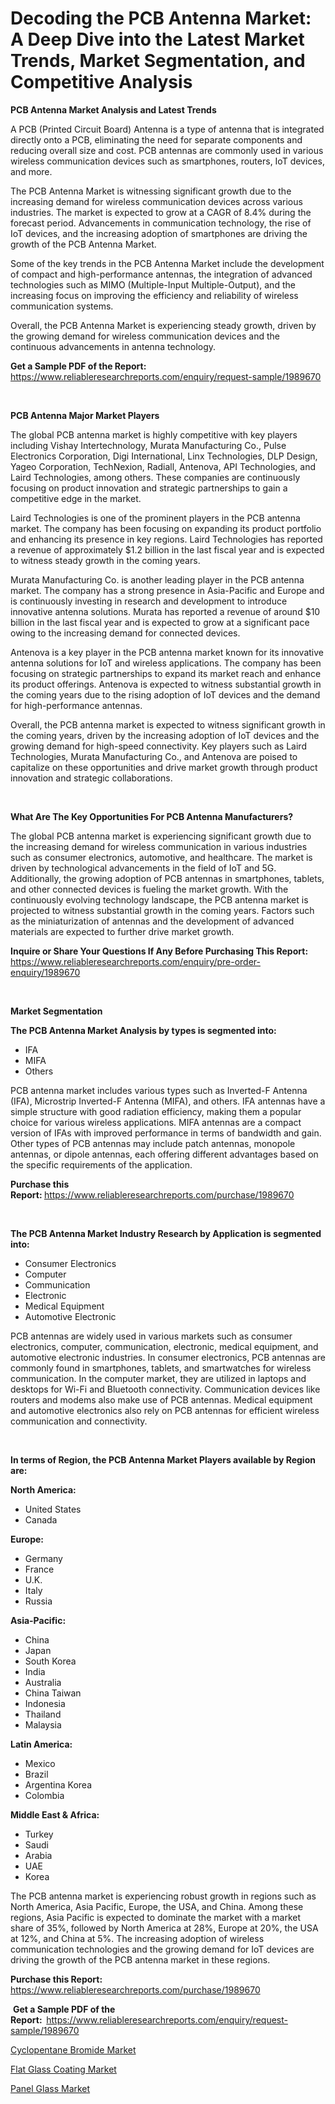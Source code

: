 <p><h1>Decoding the PCB Antenna Market: A Deep Dive into the Latest Market Trends, Market Segmentation, and Competitive Analysis</h1></p><p><strong>PCB Antenna Market Analysis and Latest Trends</strong></p>
<p><p>A PCB (Printed Circuit Board) Antenna is a type of antenna that is integrated directly onto a PCB, eliminating the need for separate components and reducing overall size and cost. PCB antennas are commonly used in various wireless communication devices such as smartphones, routers, IoT devices, and more.</p><p>The PCB Antenna Market is witnessing significant growth due to the increasing demand for wireless communication devices across various industries. The market is expected to grow at a CAGR of 8.4% during the forecast period. Advancements in communication technology, the rise of IoT devices, and the increasing adoption of smartphones are driving the growth of the PCB Antenna Market.</p><p>Some of the key trends in the PCB Antenna Market include the development of compact and high-performance antennas, the integration of advanced technologies such as MIMO (Multiple-Input Multiple-Output), and the increasing focus on improving the efficiency and reliability of wireless communication systems.</p><p>Overall, the PCB Antenna Market is experiencing steady growth, driven by the growing demand for wireless communication devices and the continuous advancements in antenna technology.</p></p>
<p><strong>Get a Sample PDF of the Report:&nbsp;</strong> <a href="https://www.reliableresearchreports.com/enquiry/request-sample/1989670">https://www.reliableresearchreports.com/enquiry/request-sample/1989670</a></p>
<p>&nbsp;</p>
<p><strong>PCB Antenna Major Market Players</strong></p>
<p><p>The global PCB antenna market is highly competitive with key players including Vishay Intertechnology, Murata Manufacturing Co., Pulse Electronics Corporation, Digi International, Linx Technologies, DLP Design, Yageo Corporation, TechNexion, Radiall, Antenova, API Technologies, and Laird Technologies, among others. These companies are continuously focusing on product innovation and strategic partnerships to gain a competitive edge in the market.</p><p>Laird Technologies is one of the prominent players in the PCB antenna market. The company has been focusing on expanding its product portfolio and enhancing its presence in key regions. Laird Technologies has reported a revenue of approximately $1.2 billion in the last fiscal year and is expected to witness steady growth in the coming years.</p><p>Murata Manufacturing Co. is another leading player in the PCB antenna market. The company has a strong presence in Asia-Pacific and Europe and is continuously investing in research and development to introduce innovative antenna solutions. Murata has reported a revenue of around $10 billion in the last fiscal year and is expected to grow at a significant pace owing to the increasing demand for connected devices.</p><p>Antenova is a key player in the PCB antenna market known for its innovative antenna solutions for IoT and wireless applications. The company has been focusing on strategic partnerships to expand its market reach and enhance its product offerings. Antenova is expected to witness substantial growth in the coming years due to the rising adoption of IoT devices and the demand for high-performance antennas.</p><p>Overall, the PCB antenna market is expected to witness significant growth in the coming years, driven by the increasing adoption of IoT devices and the growing demand for high-speed connectivity. Key players such as Laird Technologies, Murata Manufacturing Co., and Antenova are poised to capitalize on these opportunities and drive market growth through product innovation and strategic collaborations.</p></p>
<p>&nbsp;</p>
<p><strong>What Are The Key Opportunities For PCB Antenna Manufacturers?</strong></p>
<p><p>The global PCB antenna market is experiencing significant growth due to the increasing demand for wireless communication in various industries such as consumer electronics, automotive, and healthcare. The market is driven by technological advancements in the field of IoT and 5G. Additionally, the growing adoption of PCB antennas in smartphones, tablets, and other connected devices is fueling the market growth. With the continuously evolving technology landscape, the PCB antenna market is projected to witness substantial growth in the coming years. Factors such as the miniaturization of antennas and the development of advanced materials are expected to further drive market growth.</p></p>
<p><strong>Inquire or Share Your Questions If Any Before Purchasing This Report:</strong> <a href="https://www.reliableresearchreports.com/enquiry/pre-order-enquiry/1989670">https://www.reliableresearchreports.com/enquiry/pre-order-enquiry/1989670</a></p>
<p>&nbsp;</p>
<p><strong>Market Segmentation</strong></p>
<p><strong>The PCB Antenna Market Analysis by types is segmented into:</strong></p>
<p><ul><li>IFA</li><li>MIFA</li><li>Others</li></ul></p>
<p><p>PCB antenna market includes various types such as Inverted-F Antenna (IFA), Microstrip Inverted-F Antenna (MIFA), and others. IFA antennas have a simple structure with good radiation efficiency, making them a popular choice for various wireless applications. MIFA antennas are a compact version of IFAs with improved performance in terms of bandwidth and gain. Other types of PCB antennas may include patch antennas, monopole antennas, or dipole antennas, each offering different advantages based on the specific requirements of the application.</p></p>
<p><strong>Purchase this Report:&nbsp;</strong><a href="https://www.reliableresearchreports.com/purchase/1989670">https://www.reliableresearchreports.com/purchase/1989670</a></p>
<p>&nbsp;</p>
<p><strong>The PCB Antenna Market Industry Research by Application is segmented into:</strong></p>
<p><ul><li>Consumer Electronics</li><li>Computer</li><li>Communication</li><li>Electronic</li><li>Medical Equipment</li><li>Automotive Electronic</li></ul></p>
<p><p>PCB antennas are widely used in various markets such as consumer electronics, computer, communication, electronic, medical equipment, and automotive electronic industries. In consumer electronics, PCB antennas are commonly found in smartphones, tablets, and smartwatches for wireless communication. In the computer market, they are utilized in laptops and desktops for Wi-Fi and Bluetooth connectivity. Communication devices like routers and modems also make use of PCB antennas. Medical equipment and automotive electronics also rely on PCB antennas for efficient wireless communication and connectivity.</p></p>
<p>&nbsp;</p>
<p><strong>In terms of Region, the PCB Antenna Market Players available by Region are:</strong></p>
<p>
    <p> <strong> North America: </strong>
        <ul>
            <li>United States</li>
            <li>Canada</li>
        </ul>
        </p> 
    <p> <strong> Europe: </strong>
        <ul>
            <li>Germany</li>
            <li>France</li>
            <li>U.K.</li>
            <li>Italy</li>
            <li>Russia</li>
        </ul>
        </p> 
    <p> <strong> Asia-Pacific: </strong>
        <ul>
            <li>China</li>
            <li>Japan</li>
            <li>South Korea</li>
            <li>India</li>
            <li>Australia</li>
            <li>China Taiwan</li>
            <li>Indonesia</li>
            <li>Thailand</li>
            <li>Malaysia</li>
        </ul>
        </p> 
    <p> <strong> Latin America: </strong>
        <ul>
            <li>Mexico</li>
            <li>Brazil</li>
            <li>Argentina Korea</li>
            <li>Colombia</li>
        </ul>
        </p> 
    <p> <strong> Middle East & Africa: </strong>
        <ul>
            <li>Turkey</li>
            <li>Saudi</li>
            <li>Arabia</li>
            <li>UAE</li>
            <li>Korea</li>
        </ul>
    </p>
    </p>
<p><p>The PCB antenna market is experiencing robust growth in regions such as North America, Asia Pacific, Europe, the USA, and China. Among these regions, Asia Pacific is expected to dominate the market with a market share of 35%, followed by North America at 28%, Europe at 20%, the USA at 12%, and China at 5%. The increasing adoption of wireless communication technologies and the growing demand for IoT devices are driving the growth of the PCB antenna market in these regions.</p></p>
<p><strong>Purchase this Report: </strong><a href="https://www.reliableresearchreports.com/purchase/1989670">https://www.reliableresearchreports.com/purchase/1989670</a></p>
<p>&nbsp;<strong>Get a Sample PDF of the Report:&nbsp;&nbsp;</strong><a href="https://www.reliableresearchreports.com/enquiry/request-sample/1989670">https://www.reliableresearchreports.com/enquiry/request-sample/1989670</a></p>
<p><strong></strong></p>
<p><p><a href="https://woozy-pyroraptor-a1f.notion.site/Global-Cyclopentane-Bromide-Market-by-Types-Applications-and-Major-Players-with-Regional-Growth-R-13b1580331954c739c487289dc6c7851">Cyclopentane Bromide Market</a></p><p><a href="https://woozy-pyroraptor-a1f.notion.site/Flat-Glass-Coating-Market-with-the-goal-of-estimating-the-market-size-and-future-growth-potential-of-d1c883e6a6b840579f1862a7dbbe52f1">Flat Glass Coating Market</a></p><p><a href="https://rainy-horn-d69.notion.site/Panel-Glass-Market-Size-Furnishes-Valuable-Information-Encompassing-Market-Share-Market-Trends-and-7ebe9cf7b1d6460f9b475ff94df9ef84">Panel Glass Market</a></p></p>